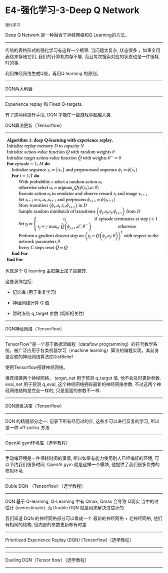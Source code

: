 # E4-强化学习-3-Deep Q Network

`强化学习`

Deep Q Network 是一种融合了神经网络和Q Learning的方法。

---

传统的表格形式的强化学习有这样一个瓶颈. 当问题太复杂, 状态很多 ，如果全用表格来存储它们, 我们的计算机内存不够, 而且每次搜索对应的状态也是一件很耗时的事.

利用神经网络生成Q值，再用Q learning 的原则，

---

DQN两大利器

---

Experience replay 和 Fixed Q-targets.

有了这两种提升手段, DQN 才能在一些游戏中超越人类.

DQN算法更新（Tensorflow）

---

![9198e2cf4968e0946aba4bceba187455.jpg](image/9198e2cf4968e0946aba4bceba187455.jpg)

也就是个 Q learning 主框架上加了些装饰.

这些装饰包括:

* 记忆库 (用于重复学习)

* 神经网络计算 Q 值

* 暂时冻结 q_target 参数 (切断相关性)

---

DQN神经网络（Tensorflow）

---

TensorFlow™是一个基于数据流编程（dataflow programming）的符号数学系统，被广泛应用于各类机器学习（machine learning）算法的编程实现，其前身是谷歌的神经网络算法库DistBelief

使用Tensorflow搭建神经网络。

推荐搭建两个神经网络， target_net 用于预测 q_target 值, 他不会及时更新参数. eval_net 用于预测 q_eval, 这个神经网络拥有最新的神经网络参数. 不过这两个神经网络结构是完全一样的, 只是里面的参数不一样.

---

DQN思维决策（Tensorflow）

---

DQN 的精髓部分之一: 记录下所有经历过的步, 这些步可以进行反复的学习, 所以是一种 off-policy 方法

---

OpenAI gym环境库（选学教程）

---

手动编环境是一件很耗时间的事情, 所以如果有能力使用别人已经编好的环境, 可以节约我们很多时间. OpenAI gym 就是这样一个模块, 他提供了我们很多优秀的模拟环境.

---

Duble DQN （Tensorflow）（选学教程）

---

DQN 基于 Q-learning, Q-Learning 中有 Qmax, Qmax 会导致 Q现实 当中的过估计 (overestimate). 而 Double DQN 就是用来解决过估计的.

我们知道 DQN 的神经网络部分可以看成一个 最新的神经网络 + 老神经网络, 他们有相同的结构, 但内部的参数更新却有时差

---

Prioritized Experience Replay (DQN) (Tensorflow)（选学教程）

---

---

Dueling DQN（Tensor flow）（选学教程）

---
